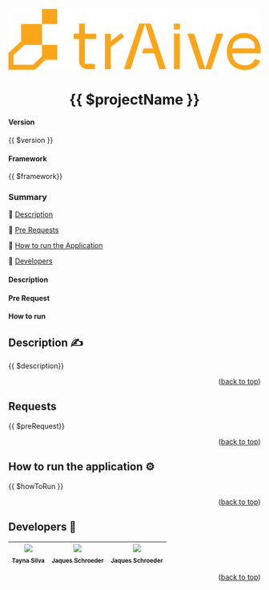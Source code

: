 <a id="readme-top"></a>
<p align="center">
<img src ="assets\Traive_Logo_AI_Laranja.png"/>
</p>
<h1 align="center">{{ $projectName }}</h1> 

<p align="center">
  <h4> Version </h4>
  {{ $version }}
  <h4> Framework </h4>
  {{ $framework}}
</p>

  ### Summary 

:seedling: [Description](#Description:writing_hand:)

:seedling: [Pre Requests](#requests)

:seedling: [How to run the Application](#How-to-run-the-application:gear:)

:seedling: [Developers](#developers:clap:)

<p>

  <h4> Description </h4>
  <h4> Pre Request </h4>
  <h4> How to run </h4>
</p>





## Description :writing_hand:

<p align="justify">
{{ $description}}  
</p>
<p align="right">(<a href="#readme-top">back to top</a>)</p>

## Requests

<p align="justify">
  {{ $preRequest}}
</p>
<p align="right">(<a href="#readme-top">back to top</a>)</p>

## How to run the application :gear:

<p align="justify">
  {{ $howToRun }}
</p>
<p align="right">(<a href="#readme-top">back to top</a>)</p>


## Developers :clap: 

| [<img src="https://avatars.githubusercontent.com/u/187814402?s=96&v=4" width=115><br><sub>Tayna Silva</sub>](https://github.com/Taykazuhiro) |  [<img src="https://avatars.githubusercontent.com/u/158075224?v=4" width=115><br><sub>Jaques Schroeder</sub>](https://github.com/jaquesschroedertraive) |  [<img src="https://avatars.githubusercontent.com/u/158075224?v=4" width=115><br><sub>Jaques Schroeder</sub>](https://github.com/jaquesschroedertraive) 
| :---: | :---: | :---: 

<p align="right">(<a href="#readme-top">back to top</a>)</p>